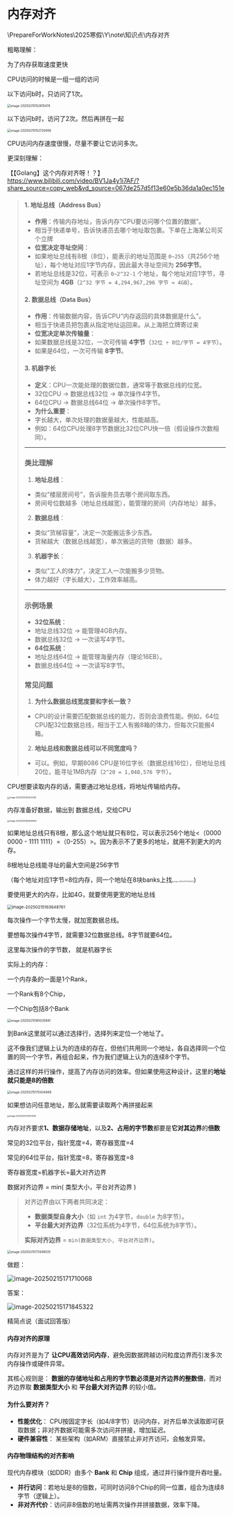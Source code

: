 

# 内存对齐

\PrepareForWorkNotes\2025寒假\Y\note\知识点\内存对齐

粗略理解：

为了内存获取速度更快

CPU访问的时候是一组一组的访问

以下访问b时，只访问了1次。

<img src="assets/image-20250215152615474.png" alt="image-20250215152615474" style="zoom:50%;" />

以下访问b时，访问了2次。然后再拼在一起

<img src="assets/image-20250215152720458.png" alt="image-20250215152720458" style="zoom:50%;" />

CPU访问内存速度很慢，尽量不要让它访问多次。



更深刻理解：

【【Golang】这个内存对齐呀！？】 https://www.bilibili.com/video/BV1Ja4y1i7AF/?share_source=copy_web&vd_source=067de257d5f13e60e5b36da1a0ec151e



>#### **1. 地址总线（Address Bus）**
>
>- **作用**：传输内存地址，告诉内存“CPU要访问哪个位置的数据”。
>  - 相当于快递单号，告诉快递员去哪个地址取包裹。下单在上海某公司买个立牌
>- **位宽决定寻址空间**：
>  - 如果地址总线有8根（8位），能表示的地址范围是 `0~255`（共256个地址），每个地址对应1字节内存，因此最大寻址空间为 **256字节**。
>  - 若地址总线是32位，可表示 `0~2^32-1` 个地址，每个地址对应1字节，寻址空间为 **4GB**（`2^32 字节 = 4,294,967,296 字节 ≈ 4GB`）。
>
>#### **2. 数据总线（Data Bus）**
>
>- **作用**：传输数据内容，告诉CPU“内存返回的具体数据是什么”。
>  - 相当于快递员把包裹从指定地址运回来。从上海把立牌寄过来
>- **位宽决定单次传输量**：
>  - 如果数据总线是32位，一次可传输 **4字节**（`32位 ÷ 8位/字节 = 4字节`）。
>  - 如果是64位，一次可传输 **8字节**。
>
>#### **3. 机器字长**
>
>- **定义**：CPU一次能处理的数据位数，通常等于数据总线的位宽。
>  - 32位CPU → 数据总线32位 → 单次操作4字节。
>  - 64位CPU → 数据总线64位 → 单次操作8字节。
>- **为什么重要**：
>  - 字长越大，单次处理的数据量越大，性能越高。
>  - 例如：64位CPU处理8字节数据比32位CPU快一倍（假设操作次数相同）。
>
>
>
>------
>
>### **类比理解**
>
>1. **地址总线**：
>   - 类似“楼层房间号”，告诉服务员去哪个房间取东西。
>   - 房间号位数越多（地址总线越宽），能管理的房间（内存地址）越多。
>2. **数据总线**：
>   - 类似“货梯容量”，决定一次能搬运多少东西。
>   - 货梯越大（数据总线越宽），单次搬运的货物（数据）越多。
>3. **机器字长**：
>   - 类似“工人的体力”，决定工人一次能搬多少货物。
>   - 体力越好（字长越大），工作效率越高。
>
>------
>
>### **示例场景**
>
>- **32位系统**：
>  - 地址总线32位 → 能管理4GB内存。
>  - 数据总线32位 → 一次读写4字节。
>- **64位系统**：
>  - 地址总线64位 → 能管理海量内存（理论16EB）。
>  - 数据总线64位 → 一次读写8字节。
>
>### **常见问题**
>
>1. **为什么数据总线宽度要和字长一致？**
>   - CPU的设计需要匹配数据总线的能力，否则会浪费性能。例如，64位CPU配32位数据总线，相当于工人有搬8箱的体力，但每次只能搬4箱。
>2. **地址总线和数据总线可以不同宽度吗？**
>   - 可以。例如，早期8086 CPU是16位字长（数据总线16位），但地址总线20位，能寻址1MB内存（`2^20 = 1,048,576 字节`）。
>
>

CPU想要读取内存的话，需要通过地址总线，将地址传输给内存。

<img src="assets/image-20250215162524395.png" alt="image-20250215162524395" style="zoom:33%;" />

内存准备好数据，输出到 数据总线，交给CPU

<img src="assets/image-20250215162648499.png" alt="image-20250215162648499" style="zoom:33%;" />

如果地址总线只有8根，那么这个地址就只有8位，可以表示256个地址<（0000 0000 - 1111 1111）=（0-255）>。因为表示不了更多的地址，就用不到更大的内存。

8根地址总线能寻址的最大空间是256字节

（每个地址对应1字节=8位内存，同一个地址在8块banks上找<img src="assets/image-20250215173225076.png" alt="image-20250215173225076" style="zoom:25%;" />)

要使用更大的内存，比如4G，就要使用更宽的地址总线

<img src="assets/image-20250215163648761.png" alt="image-20250215163648761" style="zoom:67%;" />

每次操作一个字节太慢，就加宽数据总线。

要想每次操作4字节，就需要32位数据总线。8字节就要64位。

这里每次操作的字节数， 就是机器字长



实际上的内存：

一个内存条的一面是1个Rank，

一个Rank有8个Chip，

一个Chip包括8个Bank

<img src="assets/image-20250215165035841.png" alt="image-20250215165035841" style="zoom:50%;" />

到Bank这里就可以通过选择行，选择列来定位一个地址了。



这不像我们逻辑上认为的连续的存在，但他们共用同一个地址，各自选择同一个位置的同一个字节，再组合起来，作为我们逻辑上认为的连续8个字节。

通过这样的并行操作，提高了内存访问的效率。但如果使用这种设计，这里的**地址就只能是8的倍数**

<img src="assets/image-20250215170434949.png" alt="image-20250215170434949" style="zoom: 50%;" />

如果想访问任意地址，那么就需要读取两个再拼接起来

<img src="assets/image-20250215170637658.png" alt="image-20250215170637658" style="zoom:33%;" />



内存对齐要求**1、数据存储地址**，以及**2、占用的字节数**都要是**它对其边界**的**倍数** 



常见的32位平台，指针宽度=4，寄存器宽度=4

常见的64位平台，指针宽度=8，寄存器宽度=8

寄存器宽度=机器字长=最大对齐边界

数据对齐边界 = min( 类型大小，平台对齐边界 )

>对齐边界由以下两者共同决定：
>
>- **数据类型自身大小**（如 `int` 为4字节，`double` 为8字节）。
>- **平台最大对齐边界**（32位系统为4字节，64位系统为8字节）。
>
>**实际对齐边界** = `min(数据类型大小, 平台对齐边界)`。

<img src="assets/image-20250215171449035.png" alt="image-20250215171449035" style="zoom:50%;" />

做题：

![image-20250215171710068](assets/image-20250215171710068.png)

答案：

![image-20250215171845322](assets/image-20250215171845322.png)



精简点说（面试回答版）

#### **内存对齐的原理**

内存对齐是为了 **让CPU高效访问内存**，避免因数据跨越访问粒度边界而引发多次内存操作或硬件异常。

其核心规则是：
**数据的存储地址和占用的字节数必须是对齐边界的整数倍**，而对齐边界取 **数据类型大小** 和 **平台最大对齐边界** 的较小值。

#### **为什么要对齐？**

- **性能优化**：
  CPU按固定字长（如4/8字节）访问内存，对齐后单次读取即可获取数据；非对齐数据可能需多次访问并拼接，增加延迟。
- **硬件兼容性**：
  某些架构（如ARM）直接禁止非对齐访问，会触发异常。

#### **内存物理结构的对齐影响**

现代内存模块（如DDR）由多个 **Bank** 和 **Chip** 组成，通过并行操作提升吞吐量。

- **并行访问**：若地址是8的倍数，可同时访问8个Chip的同一位置，组合为连续8字节（逻辑上）。
- **非对齐代价**：访问非8倍数的地址需两次操作并拼接数据，效率下降。